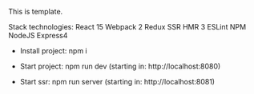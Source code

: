 This is template.

Stack technologies:
    React 15
    Webpack 2
    Redux
    SSR
    HMR 3
    ESLint
    NPM
    NodeJS
    Express4

*   Install project: npm i

*   Start project: npm run dev
    (starting in: http://localhost:8080)

*   Start ssr: npm run server
    (starting in: http://localhost:8081)